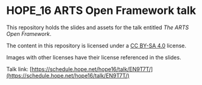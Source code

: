 # HOPE_16 ARTS Open Framework talk

This repository holds the slides and assets for the talk entitled *The ARTS Open Framework*.

The content in this repository is licensed under a [CC BY-SA 4.0](https://creativecommons.org/licenses/by-sa/4.0/deed.en) license.

Images with other licenses have their license referenced in the slides.

Talk link: [https://schedule.hope.net/hope16/talk/EN9T7T/](https://schedule.hope.net/hope16/talk/EN9T7T/)